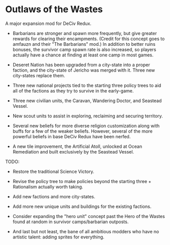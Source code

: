 # Outlaws of the Wastes
A major expansion mod for DeCiv Redux.

- Barbarians are stronger and spawn more frequently, but give greater rewards for clearing their encampments. (Credit for this concept goes to amfauzn and their "The Barbarians" mod.) In addition to better ruins bonuses, the survivor camp spawn rate is also increased, so players actually have a chance at finding at least one camp in most games.

- Deseret Nation has been upgraded from a city-state into a proper faction, and the city-state of Jericho was merged with it. Three new city-states replace them.

- Three new national projects tied to the starting three policy trees to aid all of the factions as they try to survive in the early-game.

- Three new civilian units, the Caravan, Wandering Doctor, and Seastead Vessel.

- New scout units to assist in exploring, reclaiming and securing territory.

- Several new beliefs for more diverse religion customization along with buffs for a few of the weaker beliefs. However, several of the more powerful beliefs in base DeCiv Redux have been nerfed.

- A new tile improvement, the Artificial Atoll, unlocked at Ocean Remediation and built exclusively by the Seastead Vessel.

TODO:

- Restore the traditional Science Victory.

- Revise the policy tree to make policies beyond the starting three + Rationalism actually worth taking.

- Add new factions and more city-states.

- Add more new unique units and buildings for the existing factions.

- Consider expanding the "hero unit" concept past the Hero of the Wastes found at random in survivor camps/barbarian outposts.

- And last but not least, the bane of all ambitious modders who have no artistic talent: adding sprites for everything.
